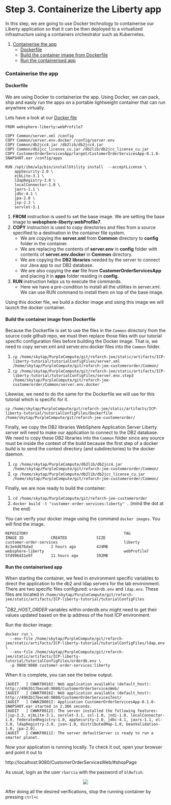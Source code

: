 # Step 3. Containerize the Liberty app

In this step, we are going to use Docker technology to containerise our Liberty application so that it can be then deployed to a virtualized infrastructure using a containers orchestrator such as Kubernetes.

1. [Containerise the app](#containerise-the-app)
    * [Dockerfile](#dockerfile)
    * [Build the container image from Dockerfile](#build-container-image-from-dockerfile)
    * [Run the containerised app](#run-the-containerised-app)

### Containerise the app

#### Dockerfile

We are using Docker to containerize the app. Using Docker, we can pack, ship and easily run the apps on a portable lightweight container that can run anywhere virtually.

Lets have a look at our [Docker file](tutorialConfigFiles/step3/Dockerfile)

```
FROM websphere-liberty:webProfile7

COPY Common/server.xml /config
COPY Common/server.env.docker /config/server.env
COPY Common/db2jcc4.jar /db2lib/db2jcc4.jar
COPY Common/db2jcc_license_cu.jar /db2lib/db2jcc_license_cu.jar
COPY CustomerOrderServicesApp/target/CustomerOrderServicesApp-0.1.0-SNAPSHOT.ear /config/apps

RUN /opt/ibm/wlp/bin/installUtility install  --acceptLicense \
    appSecurity-2.0 \
    ejbLite-3.1 \
    ldapRegistry-3.0 \
    localConnector-1.0 \
    jaxrs-1.1 \
    jdbc-4.1 \
    jpa-2.0 \
    jsp-2.3 \
    servlet-3.1

```

1. **FROM** instruction is used to set the base image. We are setting the base image to **websphere-liberty:webProfile7**.
2. **COPY** instruction is used to copy directories and files from a source specified to a destination in the container file system.
   - We are copying the **server.xml** from **Common** directory to **config** folder in the container.
   - We are replacing the contents of **server.env** in **config** folder with contents of **server.env.docker** in **Common** directory.
   - We are copying the **DB2 libraries** needed by the server to connect our Java app to our DB2 database.
   - We are also copying the **ear** file from **CustomerOrderServicesApp** and placing it in **apps** folder residing in **config**.
3. **RUN** instruction helps us to execute the commands.
   - Here we have a pre-condition to install all the utilities in server.xml. We can use RUN command to install them on top of the base image.

Using this docker file, we build a docker image and using this image we will launch the docker container.

#### Build the container image from Dockerfile

Because the Dockerfile is set to use the files in the `Common` directory from the source code github repo, we must then replace those files with our tutorial specific configuration files before building the Docker image. That is, we need to copy server.xml and server.env.docker files into the `Common` folder.

1. `cp /home/skytap/PurpleCompute/git/refarch-jee/static/artifacts/ICP-liberty-tutorial/tutorialConfigFiles/server.xml /home/skytap/PurpleCompute/git/refarch-jee-customerorder/Common/`
2. `cp /home/skytap/PurpleCompute/git/refarch-jee/static/artifacts/ICP-liberty-tutorial/tutorialConfigFiles/server.env.step3 /home/skytap/PurpleCompute/git/refarch-jee-customerorder/Common/server.env.docker`

Likewise, we need to do the same for the Dockerfile we will use for this tutorial which is specific for it.

`cp /home/skytap/PurpleCompute/git/refarch-jee/static/artifacts/ICP-liberty-tutorial/tutorialConfigFiles/Dockerfile /home/skytap/PurpleCompute/git/refarch-jee-customerorder/`

Finally, we copy the DB2 libraries WebSphere Application Server Liberty server will need to make our application to connect to the DB2 database. We need to copy these DB2 libraries into the `Common` folder since any source must be inside the context of the build because the first step of a docker build is to send the context directory (and subdirectories) to the docker daemon.

1. `cp /home/skytap/PurpleCompute/db2lib/db2jcc4.jar /home/skytap/PurpleCompute/git/refarch-jee-customerorder/Common/`
2. `cp /home/skytap/PurpleCompute/db2lib/db2jcc_license_cu.jar /home/skytap/PurpleCompute/git/refarch-jee-customerorder/Common/`

Finally, we are now ready to build the container:

1. `cd /home/skytap/PurpleCompute/git/refarch-jee-customerorder`
2. `docker build -t "customer-order-services:liberty" .` (mind the dot at the end)

You can verify your docker image using the command `docker images`. You will find the image.

```
REPOSITORY                                          TAG                 IMAGE ID            CREATED             SIZE
customer-order-services                             liberty             8c3e4d876dad        2 hours ago         424MB
websphere-liberty                                   webProfile7         5fd996d31e9f        11 hours ago        392MB
```

#### Run the containerised app
When starting the container, we feed in environment specific variables to direct the application to the db2 and ldap servers for the lab environment.
There are two specific files configured: `orderdb.env` and `ldap.env`.
These files are located in `/home/skytap/PurpleCompute/git/refarch-jee/static/artifacts/ICP-liberty-tutorial/tutorialConfigFiles`

<sup>*</sup>_DB2_HOST_ORDER_ variables within orderdb.env might need to get their values updated based on the ip address of the host ICP environment.

Run the docker image:

```
docker run \
  --env-file /home/skytap/PurpleCompute/git/refarch-jee/static/artifacts/ICP-liberty-tutorial/tutorialConfigFiles/ldap.env \
  --env-file /home/skytap/PurpleCompute/git/refarch-jee/static/artifacts/ICP-liberty-tutorial/tutorialConfigFiles/orderdb.env \
  -p 9080:9080 customer-order-services:liberty
```

When it is complete, you can see the below output.

```
[AUDIT   ] CWWKT0016I: Web application available (default_host): http://4963b17bece0:9080/CustomerOrderServicesWeb/
[AUDIT   ] CWWKT0016I: Web application available (default_host): http://4963b17bece0:9080/CustomerOrderServicesTest/
[AUDIT   ] CWWKZ0001I: Application CustomerOrderServicesApp-0.1.0-SNAPSHOT.ear started in 2.366 seconds.
[AUDIT   ] CWWKF0012I: The server installed the following features: [jsp-2.3, ejbLite-3.1, servlet-3.1, ssl-1.0, jndi-1.0, localConnector-1.0, federatedRegistry-1.0, appSecurity-2.0, jdbc-4.1, jaxrs-1.1, el-3.0, ldapRegistry-3.0, json-1.0, distributedMap-1.0, beanValidation-1.0, jpa-2.0].
[AUDIT   ] CWWKF0011I: The server defaultServer is ready to run a smarter planet.
```
Now your application is running locally. To check it out, open your browser and point it out to

http://localhost:9080/CustomerOrderServicesWeb/#shopPage


As usual, login as the user `rbarcia` with the password of `bl0wfish`.

<p align="center">
<img src="https://github.com/ibm-cloud-architecture/refarch-jee/blob/master/static/imgs/LibertyToolKit/AppRunningLocally.png">
</p>

After doing all the desired verifications, stop the running container by pressing `ctrl+c`
